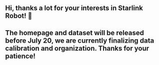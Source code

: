 ## Hi, thanks a lot for your interests in Starlink Robot! 👋

## The homepage and dataset will be released before July 20, we are currently finalizing data calibration and organization. Thanks for your patience!



<!--
**StarlinkRobot/StarlinkRobot** is a ✨ _special_ ✨ repository because its `README.md` (this file) appears on your GitHub profile.

Here are some ideas to get you started:

- 🔭 I’m currently working on ...
- 🌱 I’m currently learning ...
- 👯 I’m looking to collaborate on ...
- 🤔 I’m looking for help with ...
- 💬 Ask me about ...
- 📫 How to reach me: ...
- 😄 Pronouns: ...
- ⚡ Fun fact: ...
-->
